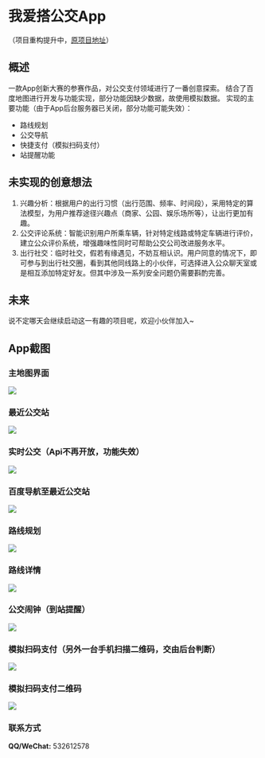 # 我爱搭公交App
（项目重构提升中，[原项目地址](https://github.com/Goo-Yao/TakeBus)）

## 概述
一款App创新大赛的参赛作品，对公交支付领域进行了一番创意探索。
结合了百度地图进行开发与功能实现，部分功能因缺少数据，故使用模拟数据。
实现的主要功能（由于App后台服务器已关闭，部分功能可能失效）：
- 路线规划
- 公交导航
- 快捷支付（模拟扫码支付）
- 站提醒功能

## 未实现的创意想法
1. 兴趣分析：根据用户的出行习惯（出行范围、频率、时间段），采用特定的算法模型，为用户推荐途径兴趣点（商家、公园、娱乐场所等），让出行更加有趣。
2. 公交评论系统：智能识别用户所乘车辆，针对特定线路或特定车辆进行评价，建立公众评价系统，增强趣味性同时可帮助公交公司改进服务水平。
3. 出行社交：临时社交，假若有缘遇见，不妨互相认识。用户同意的情况下，即可参与到出行社交圈，看到其他同线路上的小伙伴，可选择进入公众聊天室或是相互添加特定好友。但其中涉及一系列安全问题仍需要斟酌完善。

## 未来
说不定哪天会继续启动这一有趣的项目呢，欢迎小伙伴加入~

## App截图
### 主地图界面
![](http://odzvmv4ab.bkt.clouddn.com/%E4%B8%BB%E7%95%8C%E9%9D%A2.png)

### 最近公交站
![](http://odzvmv4ab.bkt.clouddn.com/%E6%9C%80%E8%BF%91%E5%85%AC%E4%BA%A4%E7%AB%99.jpg)

### 实时公交（Api不再开放，功能失效）
![](http://odzvmv4ab.bkt.clouddn.com/%E5%AE%9E%E6%97%B6%E5%85%AC%E4%BA%A4.png)

### 百度导航至最近公交站
![](http://odzvmv4ab.bkt.clouddn.com/%E7%99%BE%E5%BA%A6%E5%AF%BC%E8%88%AA%E8%87%B3%E6%9C%80%E8%BF%91%E5%85%AC%E4%BA%A4%E7%AB%99.png)

### 路线规划
![](http://odzvmv4ab.bkt.clouddn.com/%E8%B7%AF%E7%BA%BF%E8%A7%84%E5%88%92.jpg)

### 路线详情
![](http://odzvmv4ab.bkt.clouddn.com/%E8%B7%AF%E7%BA%BF%E8%AF%A6%E6%83%85.png)

### 公交闹钟（到站提醒）
![](http://odzvmv4ab.bkt.clouddn.com/%E5%85%AC%E4%BA%A4%E9%97%B9%E9%92%9F.jpg)

### 模拟扫码支付（另外一台手机扫描二维码，交由后台判断）
![](http://odzvmv4ab.bkt.clouddn.com/%E6%94%AF%E4%BB%98%E5%AF%86%E7%A0%81%E8%BE%93%E5%85%A5.jpg)

### 模拟扫码支付二维码
![](http://odzvmv4ab.bkt.clouddn.com/%E6%A8%A1%E6%8B%9F%E6%94%AF%E4%BB%98%E4%BA%8C%E7%BB%B4%E7%A0%81.jpg)

### 联系方式
**QQ/WeChat:** 532612578 
